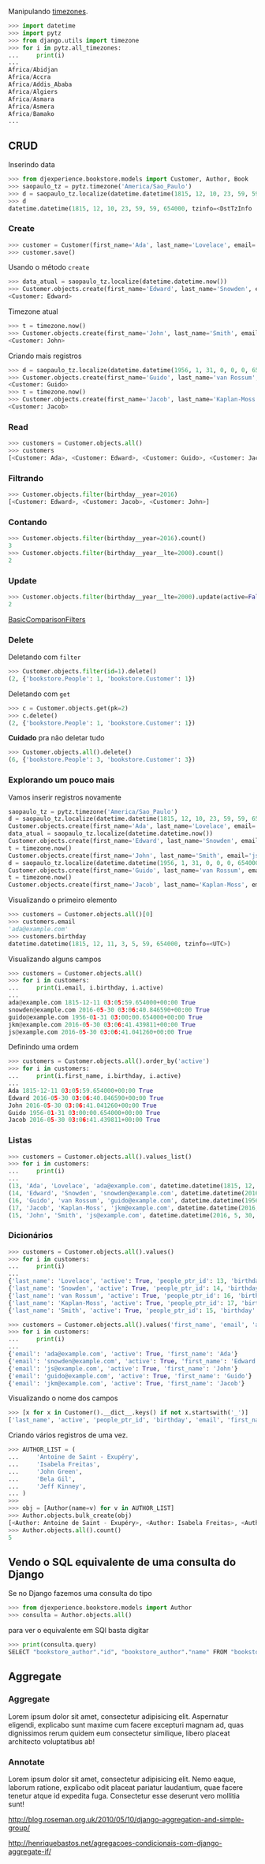 Manipulando [timezones](https://docs.djangoproject.com/en/1.9/topics/i18n/timezones/).

```python
>>> import datetime
>>> import pytz
>>> from django.utils import timezone
>>> for i in pytz.all_timezones:
...     print(i)
... 
Africa/Abidjan
Africa/Accra
Africa/Addis_Ababa
Africa/Algiers
Africa/Asmara
Africa/Asmera
Africa/Bamako
...
```

## CRUD

Inserindo data

```python
>>> from djexperience.bookstore.models import Customer, Author, Book
>>> saopaulo_tz = pytz.timezone('America/Sao_Paulo')
>>> d = saopaulo_tz.localize(datetime.datetime(1815, 12, 10, 23, 59, 59, 654000))
>>> d
datetime.datetime(1815, 12, 10, 23, 59, 59, 654000, tzinfo=<DstTzInfo 'America/Sao_Paulo' LMT-1 day, 20:54:00 STD>)
```

### Create

```python
>>> customer = Customer(first_name='Ada', last_name='Lovelace', email='ada@example.com', birthday=d)
>>> customer.save()
```

Usando o método `create`

```python
>>> data_atual = saopaulo_tz.localize(datetime.datetime.now())
>>> Customer.objects.create(first_name='Edward', last_name='Snowden', email='snowden@example.com', birthday=data_atual)
<Customer: Edward>
```

Timezone atual

```python
>>> t = timezone.now()
>>> Customer.objects.create(first_name='John', last_name='Smith', email='js@example.com', birthday=t)
<Customer: John>
```

Criando mais registros

```python
>>> d = saopaulo_tz.localize(datetime.datetime(1956, 1, 31, 0, 0, 0, 654000))
>>> Customer.objects.create(first_name='Guido', last_name='van Rossum', email='guido@example.com', birthday=d)
<Customer: Guido>
>>> t = timezone.now()
>>> Customer.objects.create(first_name='Jacob', last_name='Kaplan-Moss', email='jkm@example.com', birthday=t)
<Customer: Jacob>
```

### Read

```python
>>> customers = Customer.objects.all()
>>> customers
[<Customer: Ada>, <Customer: Edward>, <Customer: Guido>, <Customer: Jacob>, <Customer: John>]
```

### Filtrando

```python
>>> Customer.objects.filter(birthday__year=2016)
[<Customer: Edward>, <Customer: Jacob>, <Customer: John>]
```

### Contando

```python
>>> Customer.objects.filter(birthday__year=2016).count()
3
>>> Customer.objects.filter(birthday__year__lte=2000).count()
2
```

### Update

```python
>>> Customer.objects.filter(birthday__year__lte=2000).update(active=False)
2
```

[BasicComparisonFilters](https://code.djangoproject.com/wiki/BasicComparisonFilters)

### Delete

Deletando com `filter`

```python
>>> Customer.objects.filter(id=1).delete()
(2, {'bookstore.People': 1, 'bookstore.Customer': 1})
```

Deletando com `get`

```python
>>> c = Customer.objects.get(pk=2)
>>> c.delete()
(2, {'bookstore.People': 1, 'bookstore.Customer': 1})
```

**Cuidado** pra não deletar tudo

```python
>>> Customer.objects.all().delete()
(6, {'bookstore.People': 3, 'bookstore.Customer': 3})
```


### Explorando um pouco mais

Vamos inserir registros novamente

```python
saopaulo_tz = pytz.timezone('America/Sao_Paulo')
d = saopaulo_tz.localize(datetime.datetime(1815, 12, 10, 23, 59, 59, 654000))
Customer.objects.create(first_name='Ada', last_name='Lovelace', email='ada@example.com', birthday=d)
data_atual = saopaulo_tz.localize(datetime.datetime.now())
Customer.objects.create(first_name='Edward', last_name='Snowden', email='snowden@example.com', birthday=data_atual)
t = timezone.now()
Customer.objects.create(first_name='John', last_name='Smith', email='js@example.com', birthday=t)
d = saopaulo_tz.localize(datetime.datetime(1956, 1, 31, 0, 0, 0, 654000))
Customer.objects.create(first_name='Guido', last_name='van Rossum', email='guido@example.com', birthday=d)
t = timezone.now()
Customer.objects.create(first_name='Jacob', last_name='Kaplan-Moss', email='jkm@example.com', birthday=t)
```

Visualizando o primeiro elemento

```python
>>> customers = Customer.objects.all()[0]
>>> customers.email
'ada@example.com'
>>> customers.birthday
datetime.datetime(1815, 12, 11, 3, 5, 59, 654000, tzinfo=<UTC>)
```

Visualizando alguns campos

```python
>>> customers = Customer.objects.all()
>>> for i in customers:
...     print(i.email, i.birthday, i.active)
... 
ada@example.com 1815-12-11 03:05:59.654000+00:00 True
snowden@example.com 2016-05-30 03:06:40.846590+00:00 True
guido@example.com 1956-01-31 03:00:00.654000+00:00 True
jkm@example.com 2016-05-30 03:06:41.439811+00:00 True
js@example.com 2016-05-30 03:06:41.041260+00:00 True
```

Definindo uma ordem

```python
>>> customers = Customer.objects.all().order_by('active')
>>> for i in customers:
...     print(i.first_name, i.birthday, i.active)
... 
Ada 1815-12-11 03:05:59.654000+00:00 True
Edward 2016-05-30 03:06:40.846590+00:00 True
John 2016-05-30 03:06:41.041260+00:00 True
Guido 1956-01-31 03:00:00.654000+00:00 True
Jacob 2016-05-30 03:06:41.439811+00:00 True
```

### Listas

```python
>>> customers = Customer.objects.all().values_list()
>>> for i in customers:
...     print(i)
... 
(13, 'Ada', 'Lovelace', 'ada@example.com', datetime.datetime(1815, 12, 11, 3, 5, 59, 654000, tzinfo=<UTC>), True, 13)
(14, 'Edward', 'Snowden', 'snowden@example.com', datetime.datetime(2016, 5, 30, 3, 6, 40, 846590, tzinfo=<UTC>), True, 14)
(16, 'Guido', 'van Rossum', 'guido@example.com', datetime.datetime(1956, 1, 31, 3, 0, 0, 654000, tzinfo=<UTC>), True, 16)
(17, 'Jacob', 'Kaplan-Moss', 'jkm@example.com', datetime.datetime(2016, 5, 30, 3, 6, 41, 439811, tzinfo=<UTC>), True, 17)
(15, 'John', 'Smith', 'js@example.com', datetime.datetime(2016, 5, 30, 3, 6, 41, 41260, tzinfo=<UTC>), True, 15)
```

### Dicionários

```python
>>> customers = Customer.objects.all().values()
>>> for i in customers:
...     print(i)
... 
{'last_name': 'Lovelace', 'active': True, 'people_ptr_id': 13, 'birthday': datetime.datetime(1815, 12, 11, 3, 5, 59, 654000, tzinfo=<UTC>), 'email': 'ada@example.com', 'first_name': 'Ada', 'id': 13}
{'last_name': 'Snowden', 'active': True, 'people_ptr_id': 14, 'birthday': datetime.datetime(2016, 5, 30, 3, 6, 40, 846590, tzinfo=<UTC>), 'email': 'snowden@example.com', 'first_name': 'Edward', 'id': 14}
{'last_name': 'van Rossum', 'active': True, 'people_ptr_id': 16, 'birthday': datetime.datetime(1956, 1, 31, 3, 0, 0, 654000, tzinfo=<UTC>), 'email': 'guido@example.com', 'first_name': 'Guido', 'id': 16}
{'last_name': 'Kaplan-Moss', 'active': True, 'people_ptr_id': 17, 'birthday': datetime.datetime(2016, 5, 30, 3, 6, 41, 439811, tzinfo=<UTC>), 'email': 'jkm@example.com', 'first_name': 'Jacob', 'id': 17}
{'last_name': 'Smith', 'active': True, 'people_ptr_id': 15, 'birthday': datetime.datetime(2016, 5, 30, 3, 6, 41, 41260, tzinfo=<UTC>), 'email': 'js@example.com', 'first_name': 'John', 'id': 15}
```

```python
>>> customers = Customer.objects.all().values('first_name', 'email', 'active').order_by('active')
>>> for i in customers:
...     print(i)
... 
{'email': 'ada@example.com', 'active': True, 'first_name': 'Ada'}
{'email': 'snowden@example.com', 'active': True, 'first_name': 'Edward'}
{'email': 'js@example.com', 'active': True, 'first_name': 'John'}
{'email': 'guido@example.com', 'active': True, 'first_name': 'Guido'}
{'email': 'jkm@example.com', 'active': True, 'first_name': 'Jacob'}
```

Visualizando o nome dos campos

```python
>>> [x for x in Customer().__dict__.keys() if not x.startswith('_')]
['last_name', 'active', 'people_ptr_id', 'birthday', 'email', 'first_name', 'id']
```

Criando vários registros de uma vez.

```python
>>> AUTHOR_LIST = (
...     'Antoine de Saint - Exupéry',
...     'Isabela Freitas',
...     'John Green',
...     'Bela Gil',
...     'Jeff Kinney',
... )
>>> 
>>> obj = [Author(name=v) for v in AUTHOR_LIST]
>>> Author.objects.bulk_create(obj)
[<Author: Antoine de Saint - Exupéry>, <Author: Isabela Freitas>, <Author: John Green>, <Author: Bela Gil>, <Author: Jeff Kinney>]
>>> Author.objects.all().count()
5
```


## Vendo o SQL equivalente de uma consulta do Django

Se no Django fazemos uma consulta do tipo

```python
>>> from djexperience.bookstore.models import Author
>>> consulta = Author.objects.all()
```

para ver o equivalente em SQl basta digitar

```python
>>> print(consulta.query)
SELECT "bookstore_author"."id", "bookstore_author"."name" FROM "bookstore_author" ORDER BY "bookstore_author"."name" ASC
```


## Aggregate

### Aggregate

Lorem ipsum dolor sit amet, consectetur adipisicing elit. Aspernatur eligendi, explicabo sunt maxime cum facere excepturi magnam ad, quas dignissimos rerum quidem eum consectetur similique, libero placeat architecto voluptatibus ab!

### Annotate

Lorem ipsum dolor sit amet, consectetur adipisicing elit. Nemo eaque, laborum ratione, explicabo odit placeat pariatur laudantium, quae facere tenetur atque id expedita fuga. Consectetur esse deserunt vero mollitia sunt!


http://blog.roseman.org.uk/2010/05/10/django-aggregation-and-simple-group/

http://henriquebastos.net/agregacoes-condicionais-com-django-aggregate-if/
